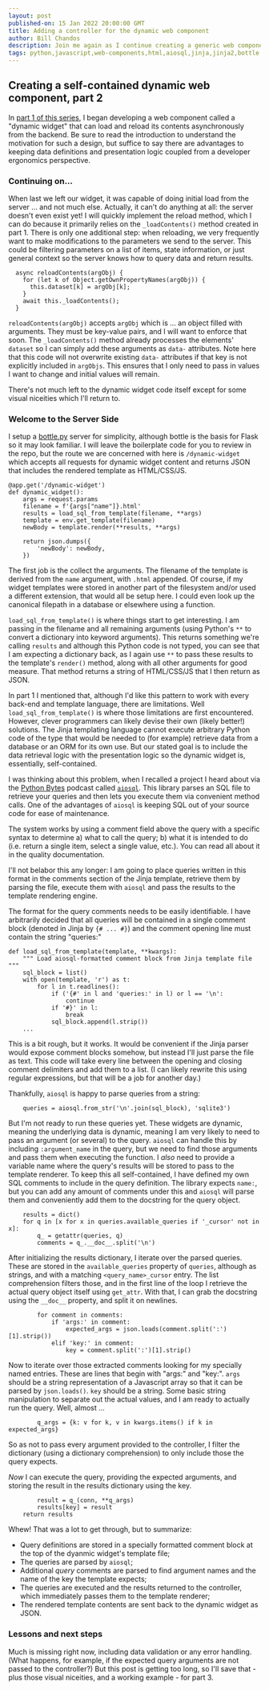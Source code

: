 ```yaml
---
layout: post
published-on: 15 Jan 2022 20:00:00 GMT
title: Adding a controller for the dynamic web component
author: Bill Chandos
description: Join me again as I continue creating a generic web component that can load and refresh dynamic contents from the backend.
tags: python,javascript,web-components,html,aiosql,jinja,jinja2,bottle
---
```


## Creating a self-contained dynamic web component, part 2

In [part 1 of this series](/blog/create_a_self-contained_dynamic.html), I began developing a web component called a "dynamic widget" that can load and reload its contents asynchronously from the backend. Be sure to read the introduction to understand the motivation for such a design, but suffice to say there are advantages to keeping data definitions and presentation logic coupled from a developer ergonomics perspective.

### Continuing on...

When last we left our widget, it was capable of doing initial load from the server ... and not much else. Actually, it can't do anything at all: the server doesn't even exist yet! I will quickly implement the reload method, which I can do because it primarily relies on the `_loadContents()` method created in part 1. There is only one additional step: when reloading, we very frequently want to make modifications to the parameters we send to the server. This could be filtering parameters on a list of items, state information, or just general context so the server knows how to query data and return results.

```
  async reloadContents(argObj) {
    for (let k of Object.getOwnPropertyNames(argObj)) {
      this.dataset[k] = argObj[k];
    }
    await this._loadContents();
  }
```

`reloadContents(argObj)` accepts `argObj` which is ... an object filled with arguments. They must be key-value pairs, and I will want to enforce that soon. The `_loadContents()` method already processes the elements' `dataset` so I can simply add these arguments as `data-` attributes. Note here that this code will not overwrite existing `data-` attributes if that key is not explicitly included in `argObjs`. This ensures that I only need to pass in values I want to change and initial values will remain.

There's not much left to the dynamic widget code itself except for some visual niceities which I'll return to.

### Welcome to the Server Side

I setup a [bottle.py](https://bottlepy.org/docs/dev/) server for simplicity, although bottle is the basis for Flask so it may look familiar. I will leave the boilerplate code for you to review in the repo, but the route we are concerned with here is `/dynamic-widget` which accepts all requests for dynamic widget content and returns JSON that includes the rendered template as HTML/CSS/JS.

```
@app.get('/dynamic-widget')
def dynamic_widget():
    args = request.params
    filename = f'{args["name"]}.html'
    results = load_sql_from_template(filename, **args)
    template = env.get_template(filename)
    newBody = template.render(**results, **args)
    
    return json.dumps({
        'newBody': newBody,
    })
```

The first job is the collect the arguments. The filename of the template is derived from the `name` argument, with `.html` appended. Of course, if my widget templates were stored in another part of the filesystem and/or used a different extension, that would all be setup here. I could even look up the canonical filepath in a database or elsewhere using a function.

`load_sql_from_template()` is where things start to get interesting. I am passing in the filename and all remaining arguments (using Python's `**` to convert a dictionary into keyword arguments). This returns something we're calling `results` and although this Python code is not typed, you can see that I am expecting a dictionary back, as I again use `**` to pass these results to the template's `render()` method, along with all other arguments for good measure. That method returns a string of HTML/CSS/JS that I then return as JSON.

In part 1 I mentioned that, although I'd like this pattern to work with every back-end and template language, there are limitations. Well `load_sql_from_template()` is where those limitations are first encountered. However, clever programmers can likely devise their own (likely better!) solutions. The Jinja templating language cannot execute arbitrary Python code of the type that would be needed to (for example) retrieve data from a database or an ORM for its own use. But our stated goal is to include the data retrieval logic with the presentation logic so the dynamic widget is, essentially, self-contained.

I was thinking about this problem, when I recalled a project I heard about via the [Python Bytes](https://pythonbytes.fm/episodes/show/237/separate-your-sql-and-python-asynchronously-with-aiosql) podcast called [`aiosql`](https://nackjicholson.github.io/aiosql/). This library parses an SQL file to retrieve your queries and then lets you execute them via convenient method calls. One of the advantages of `aiosql` is keeping SQL out of your source code for ease of maintenance.

The system works by using a comment field above the query with a specific syntax to determine a) what to call the query; b) what it is intended to do (i.e. return a single item, select a single value, etc.). You can read all about it in the quality documentation.

I'll not belabor this any longer: I am going to place queries written in this format in the comments section of the Jinja template, retrieve them by parsing the file, execute them with `aiosql` and pass the results to the template rendering engine.

The format for the query comments needs to be easily identifiable. I have arbitrarily decided that all queries will be contained in a single comment block (denoted in Jinja by `{# ... #}`) and the comment opening line must contain the string "queries:"

```
def load_sql_from_template(template, **kwargs):
    """ Load aiosql-formatted comment block from Jinja template file """
    sql_block = list()
    with open(template, 'r') as t:
        for l in t.readlines():
            if ('{#' in l and 'queries:' in l) or l == '\n':
                continue
            if '#}' in l:
                break
            sql_block.append(l.strip())
    ...
```

This is a bit rough, but it works. It would be convenient if the Jinja parser would expose comment blocks somehow, but instead I'll just parse the file as text. This code will take every line between the opening and closing comment delimiters and add them to a list. (I can likely rewrite this using regular expressions, but that will be a job for another day.)

Thankfully, `aiosql` is happy to parse queries from a string:
```
    queries = aiosql.from_str('\n'.join(sql_block), 'sqlite3')
```

But I'm not ready to run these queries yet. These widgets are dynamic, meaning the underlying data is dynamic, meaning I am very likely to need to pass an argument (or several) to the query. `aiosql` can handle this by including `:argument_name` in the query, but we need to find those arguments and pass them when executing the function. I _also_ need to provide a variable name where the query's results will be stored to pass to the template renderer. To keep this all self-contained, I have defined my own SQL comments to include in the query definition. The library expects `name:`, but you can add any amount of comments under this and `aiosql` will parse them and conveniently add them to the docstring for the query object.

```
    results = dict()
    for q in [x for x in queries.available_queries if '_cursor' not in x]:
        q_ = getattr(queries, q)
        comments = q_.__doc__.split('\n')
```

After initializing the results dictionary, I iterate over the parsed queries. These are stored in the `available_queries` property of `queries`, although as strings, and with a matching `<query_name>_cursor` entry. The list comprehension filters those, and in the first line of the loop I retrieve the actual query object itself using `get_attr`. With that, I can grab the docstring using the `__doc__` property, and split it on newlines.

```
        for comment in comments:
            if 'args:' in comment:
                expected_args = json.loads(comment.split(':')[1].strip())
            elif 'key:' in comment:
                key = comment.split(':')[1].strip()
```

Now to iterate over those extracted comments looking for my specially named entries. These are lines that begin with "args:" and "key:". `args` should be a string representation of a Javascript array so that it can be parsed by `json.loads()`. `key` should be a string. Some basic string manipulation to separate out the actual values, and I am ready to actually run the query. Well, almost ...

```
        q_args = {k: v for k, v in kwargs.items() if k in expected_args}
```

So as not to pass every argument provided to the controller, I filter the dictionary (using a dictionary comprehension) to only include those the query expects.

_Now_ I can execute the query, providing the expected arguments, and storing the result in the results dictionary using the key.

```
        result = q_(conn, **q_args)
        results[key] = result
    return results
```

Whew! That was a lot to get through, but to summarize:
 - Query definitions are stored in a specially formatted comment block at the top of the dyanmic widget's template file;
 - The queries are parsed by `aiosql`;
 - Additional _query_ comments are parsed to find argument names and the name of the key the template expects;
 - The queries are executed and the results returned to the controller, which immediately passes them to the template renderer;
 - The rendered template contents are sent back to the dynamic widget as JSON.

### Lessons and next steps

Much is missing right now, including data validation or any error handling. (What happens, for example, if the expected query arguments are not passed to the controller?) But this post is getting too long, so I'll save that - plus those visual niceities, and a working example - for part 3.